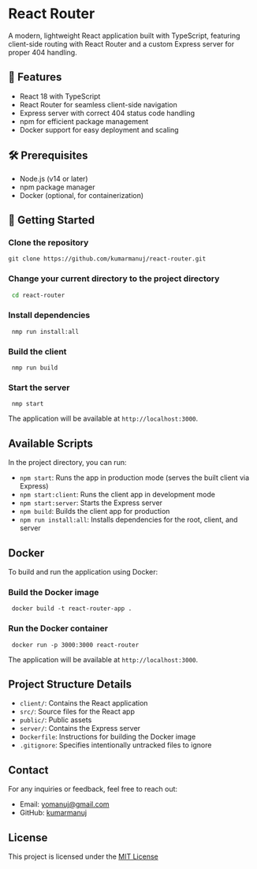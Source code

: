 # React Router

A modern, lightweight React application built with TypeScript, featuring client-side routing with React Router and a custom Express server for proper 404 handling.

## 🚀 Features

- React 18 with TypeScript
- React Router for seamless client-side navigation
- Express server with correct 404 status code handling
- npm for efficient package management
- Docker support for easy deployment and scaling

## 🛠️ Prerequisites

- Node.js (v14 or later)
- npm package manager
- Docker (optional, for containerization)


## 🚦 Getting Started

### Clone the repository

  ```git
git clone https://github.com/kumarmanuj/react-router.git
   ```

### Change your current directory to the project directory

  ```bash
   cd react-router
  ```

### Install dependencies

  ```npm
   nmp run install:all
  ```

### Build the client

  ```npm
   nmp run build
  ```

### Start the server

  ```npm
   nmp start
  ```

The application will be available at `http://localhost:3000`.

## Available Scripts

In the project directory, you can run:

- `npm start`: Runs the app in production mode (serves the built client via Express)
- `npm start:client`: Runs the client app in development mode
- `npm start:server`: Starts the Express server
- `npm build`: Builds the client app for production
- `npm run install:all`: Installs dependencies for the root, client, and server

## Docker

To build and run the application using Docker:

### Build the Docker image

  ```docker
   docker build -t react-router-app .
  ```

### Run the Docker container

  ```docker
   docker run -p 3000:3000 react-router
  ```

The application will be available at `http://localhost:3000`.

## Project Structure Details

- `client/`: Contains the React application
- `src/`: Source files for the React app
- `public/`: Public assets
- `server/`: Contains the Express server
- `Dockerfile`: Instructions for building the Docker image
- `.gitignore`: Specifies intentionally untracked files to ignore

## Contact

For any inquiries or feedback, feel free to reach out:

- Email: [yomanuj@gmail.com](mailto:yomanuj@gmail.com)
- GitHub: [kumarmanuj](https://github.com/kumarmanuj)

## License

This project is licensed under the [MIT License](./LICENSE)
